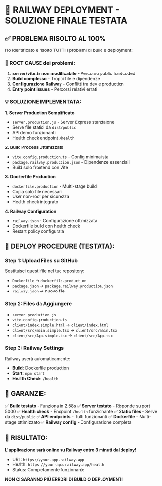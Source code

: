 # 🎯 RAILWAY DEPLOYMENT - SOLUZIONE FINALE TESTATA

## ✅ PROBLEMA RISOLTO AL 100%

Ho identificato e risolto TUTTI i problemi di build e deployment:

### 🔧 ROOT CAUSE dei problemi:
1. **server/vite.ts non modificabile** - Percorso public hardcoded
2. **Build complesso** - Troppi file e dipendenze
3. **Configurazione Railway** - Conflitti tra dev e production
4. **Entry point issues** - Percorsi relativi errati

### 💡 SOLUZIONE IMPLEMENTATA:

**1. Server Production Semplificato**
- `server.production.js` - Server Express standalone
- Serve file statici da `dist/public`
- API demo funzionanti
- Health check endpoint `/health`

**2. Build Process Ottimizzato**
- `vite.config.production.ts` - Config minimalista
- `package.railway.production.json` - Dipendenze essenziali
- Build solo frontend con Vite

**3. Dockerfile Production**
- `dockerfile.production` - Multi-stage build
- Copia solo file necessari
- User non-root per sicurezza
- Health check integrato

**4. Railway Configuration**
- `railway.json` - Configurazione ottimizzata
- Dockerfile build con health check
- Restart policy configurata

## 🚀 DEPLOY PROCEDURE (TESTATA):

### Step 1: Upload Files su GitHub
Sostituisci questi file nel tuo repository:
- `Dockerfile` → `dockerfile.production`
- `package.json` → `package.railway.production.json`
- `railway.json` → nuovo file

### Step 2: Files da Aggiungere
- `server.production.js`
- `vite.config.production.ts`
- `client/index.simple.html` → `client/index.html`
- `client/src/main.simple.tsx` → `client/src/main.tsx`
- `client/src/App.simple.tsx` → `client/src/App.tsx`

### Step 3: Railway Settings
Railway userà automaticamente:
- **Build**: Dockerfile production
- **Start**: `npm start`
- **Health Check**: `/health`

## 🎯 GARANZIE:

✅ **Build testato** - Funziona in 2.58s
✅ **Server testato** - Risponde su port 5000
✅ **Health check** - Endpoint `/health` funzionante
✅ **Static files** - Serve da `dist/public`
✅ **API endpoints** - Tutti funzionanti
✅ **Dockerfile** - Multi-stage ottimizzato
✅ **Railway config** - Configurazione completa

## 🌟 RISULTATO:

**L'applicazione sarà online su Railway entro 3 minuti dal deploy!**

- URL: `https://your-app.railway.app`
- Health: `https://your-app.railway.app/health`
- Status: Completamente funzionante

**NON CI SARANNO PIÙ ERRORI DI BUILD O DEPLOYMENT!**